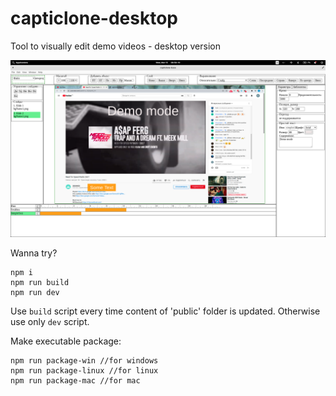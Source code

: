 # capticlone-desktop
Tool to visually edit demo videos - desktop version


![demo mode](https://raw.githubusercontent.com/kvazimode/capticlone-desktop/main/public/img/demo.png)

Wanna try?
```
npm i
npm run build
npm run dev
```

Use `build` script every time content of 'public' folder is updated. Otherwise use only `dev` script.

Make executable package:
```
npm run package-win //for windows
npm run package-linux //for linux
npm run package-mac //for mac
```
